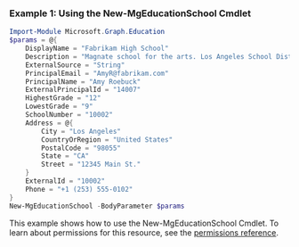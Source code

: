### Example 1: Using the New-MgEducationSchool Cmdlet
```powershell
Import-Module Microsoft.Graph.Education
$params = @{
	DisplayName = "Fabrikam High School"
	Description = "Magnate school for the arts. Los Angeles School District"
	ExternalSource = "String"
	PrincipalEmail = "AmyR@fabrikam.com"
	PrincipalName = "Amy Roebuck"
	ExternalPrincipalId = "14007"
	HighestGrade = "12"
	LowestGrade = "9"
	SchoolNumber = "10002"
	Address = @{
		City = "Los Angeles"
		CountryOrRegion = "United States"
		PostalCode = "98055"
		State = "CA"
		Street = "12345 Main St."
	}
	ExternalId = "10002"
	Phone = "+1 (253) 555-0102"
}
New-MgEducationSchool -BodyParameter $params
```
This example shows how to use the New-MgEducationSchool Cmdlet.
To learn about permissions for this resource, see the [permissions reference](/graph/permissions-reference).

